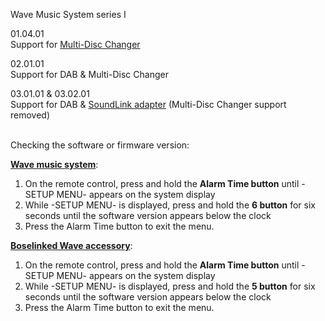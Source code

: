Wave Music System series I

01.04.01<br/>
Support for <a href="https://support.bose.ca/s/article/cmwv-wmsmdc-120v-cdchanger-setting-up-your-product---ka08c000001brexaai?language=en_CA">Multi-Disc Changer</a>

02.01.01<br/>
Support for DAB & Multi-Disc Changer

03.01.01 & 03.02.01<br/>
Support for DAB & <a href="https://www.bose.co.uk/en_gb/support/articles/HC944/productCodes/wms/article.html">SoundLink adapter</a> (Multi-Disc Changer support removed)

<br/>
Checking the software or firmware version:

<b><a href="https://www.bose.co.uk/en_gb/support/articles/HC2091/productCodes/wms/article.html">Wave music system</a></b>:
1. On the remote control, press and hold the <b>Alarm Time button</b> until -SETUP MENU- appears on the system display
2. While -SETUP MENU- is displayed, press and hold the <b>6 button</b> for six seconds until the software version appears below the clock
3. Press the Alarm Time button to exit the menu.

<b><a href="https://www.bose.co.uk/en_gb/support/articles/HC2091/productCodes/wmsiii_mdc/article.html">Boselinked Wave accessory</a></b>:
1. On the remote control, press and hold the <b>Alarm Time button</b> until -SETUP MENU- appears on the system display
2. While -SETUP MENU- is displayed, press and hold the <b>5 button</b> for six seconds until the software version appears below the clock
3. Press the Alarm Time button to exit the menu.
